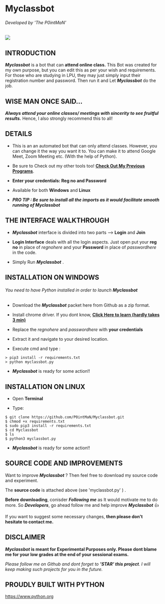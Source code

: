 # Myclassbot
###### Developed by 'The P0intMaN'
![](https://komarev.com/ghpvc/?username=P0intMaN&label=REPO+VIEWS) 


## INTRODUCTION

**_Myclassbot_** is a bot that can  **attend online class.** This Bot was created for my own purpose, but you can edit this as per your wish and requirements. For those who are studying in LPU, they may just simply input their registration number and password. Then run it and Let **_Myclassbot_** do the job.


## WISE MAN ONCE SAID...

**_Always attend your online classes/ meetings with sincerity to see fruitful results._** Hence, I also strongly recommend this to all!   

## DETAILS

- This is an an automated bot that can only attend classes. However, you can change it the way you want it to. You can make it to attend Google Meet, Zoom Meeting etc. (With the help of Python). 

- Be sure to Check out my other tools too! [**Check Out My Previous Programs**](https://github.com/P0intMaN?tab=repositories). 

- **Enter your credentials: Reg no and Password**

- Available for both **Windows** and **Linux**

- **_PRO TIP : Be sure to install all the imports as it would facilitate smooth running of Myclassbot_**


## THE INTERFACE WALKTHROUGH

- **_Myclassbot_** interface is divided into two parts --> **Login** and **Join**

- **Login Interface** deals with all the login aspects. Just open put your **reg no** in place of  *regnohere* and your **Password** in place of *passwordhere* in the code. 

- Simply Run **_Myclassbot_** .



## INSTALLATION ON WINDOWS
###### You need to have Python installed in order to launch **_Myclassbot_**

- Download the **_Myclassbot_** packet here from Github as a zip format.

- Install chrome driver. If you dont know, [**Click Here to learn (hardly takes 3 min)**](https://www.youtube.com/watch?v=dz59GsdvUF8)

- Replace the *regnohere* and *passwordhere* with **your credentials**

- Extract it and navigate to your desired location.

- Execute cmd and type :

```
> pip3 install -r requirements.txt
> python myclassbot.py
```
- **_Myclassbot_** is ready for some action!!

## INSTALLATION ON LINUX

- Open **Terminal**

- Type:
 ```
$ git clone https://github.com/P0intMaN/Myclassbot.git
$ chmod +x requirements.txt
$ sudo pip3 install -r requirements.txt
$ cd Myclassbot
$ ls
$ python3 myclassbot.py
 ```

- **_Myclassbot_** is ready for some action!!


## SOURCE CODE AND IMPROVEMENTS

Want to improve **_Myclassbot_** ? Then feel free to download my source code and experiment.

The **source code** is attached above (see 'myclassbot.py' ) .

**Before downloading**, conisder **_Following me_** as It would motivate me to do more.  So **_Developers_**, go ahead follow me and help improve **_Myclassbot_** 👍

If you want to suggest some necessary changes, **then please don't hesitate to contact me.**




## DISCLAIMER 

**_Myclassbot_ is meant for Experimental Purposes only. Please dont blame me for your low grades at the end of your sessional exams.**

*Please follow me on Github and dont forget to **'STAR' this project**. I will keep making such projects for you in the future.*


## PROUDLY BUILT WITH PYTHON

https://www.python.org
